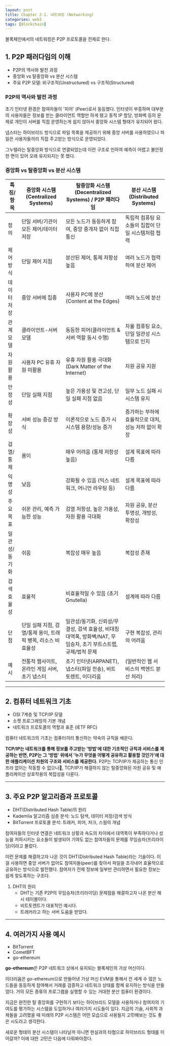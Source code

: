 ```yaml
---
layout: post
title: Chapter 2-1. 네트워킹 (Networking)
categories: web3
tags: [Blockchain]
---
```

블록체인에서의 네트워킹은 P2P 프로토콜을 전제로 한다.

## 1. P2P 패러다임의 이해

- P2P의 역사와 발전 과정
- 중앙화 vs 탈중앙화 vs 분산 시스템
- 주요 P2P 모델: 비구조적(Unstructured) vs 구조적(Structured)

### P2P의 역사와 발전 과정

초기 인터넷 환경은 참여자들이 '피어' (Peer)로서 동등했다. 인터넷이 부흥하며 대부분의 사용자들은 정보를 받는 클라이언트 역할만 하게 됐고 동적 IP 할당, 방화벽 등의 문제로 개인이 서버를 직접 운영하는게 쉽지 않아서 중앙화 시스템 형태가 유지되어 왔다.

냅스터는 하이브리드 방식으로 파일 목록을 제공하기 위해 중앙 서버를 사용하였으나 파일은 사용자들끼리 직접 주고받는 방식으로 운영되었다.

그누텔라는 탈중앙화 방식으로 연결되었는데 이런 구조로 인하여 예측이 어렵고 불안정한 면이 있어 오래 유지되지는 못 했다.

### 중앙화 vs 탈중앙화 vs 분산 시스템

| 특징/항목     | 중앙화 시스템 (Centralized Systems)                          | 탈중앙화 시스템 (Decentralized Systems) / P2P 패러다임                                                          | 분산 시스템 (Distributed Systems)                    |
| ------------- | ------------------------------------------------------------ | --------------------------------------------------------------------------------------------------------------- | ---------------------------------------------------- |
| 정의          | 단일 서버/기관이 모든 제어/데이터 저장                       | 모든 노드가 동등하게 참여, 중앙 중개자 없이 직접 통신                                                           | 독립적 컴퓨팅 요소들의 집합이 단일 시스템처럼 협력   |
| 제어 방식     | 단일 제어 지점                                               | 분산된 제어, 통제 저항성 높음                                                                                   | 여러 노드가 협력하여 분산 제어                       |
| 데이터 저장   | 중앙 서버에 집중                                             | 사용자 PC에 분산 (Content at the Edges)                                                                         | 여러 노드에 분산                                     |
| 관계 모델     | 클라이언트-서버 모델                                         | 동등한 피어(클라이언트 & 서버 역할 동시 수행)                                                                   | 자율 컴퓨팅 요소, 단일 일관성 시스템으로 인지        |
| 자원 활용     | 사용자 PC 유휴 자원 미활용                                   | 유휴 자원 활용 극대화 (Dark Matter of the Internet)                                                             | 자원 공유 지원                                       |
| 안정성        | 단일 실패 지점                                               | 높은 가용성 및 견고성, 단일 실패 지점 없음                                                                      | 일부 노드 실패 시 시스템 유지                        |
| 확장성        | 서버 성능 증강 방식                                          | 이론적으로 노드 증가 시 시스템 용량/성능 증가                                                                   | 증가하는 부하에 효율적으로 대처, 성능 저하 없이 확장 |
| 검열/통제     | 용이                                                         | 매우 어려움 (통제 저항성 높음)                                                                                  | 설계 목표에 따라 다름                                |
| 익명성        | 낮음                                                         | 강화될 수 있음 (믹스 네트워크, 어니언 라우팅 등)                                                                | 설계 목표에 따라 다름                                |
| 주요 목표     | 쉬운 관리, 예측 가능한 성능                                  | 검열 저항성, 높은 가용성, 자원 활용 극대화                                                                      | 자원 공유, 분산 투명성, 개방성, 확장성               |
| 일관성/동기화 | 쉬움                                                         | 복잡성 매우 높음                                                                                                | 복잡성 존재                                          |
| 검색 효율성   | 효율적                                                       | 비효율적일 수 있음 (초기 Gnutella)                                                                              | 설계에 따라 다름                                     |
| 단점          | 단일 실패 지점, 검열/통제 용이, 트래픽 병목, 리소스 비효율성 | 일관성/동기화, 신뢰성/무결성, 검색 효율성, 비대칭 대역폭, 방화벽/NAT, 무임승차, 초기 부트스트랩, 규제/법적 문제 | 구현 복잡성, 관리의 어려움                           |
| 예시          | 전통적 웹사이트, 온라인 게임 서버, 초기 냅스터               | 초기 인터넷(ARPANET), 냅스터(파일 전송), 비트토렌트, 이더리움                                                   | (일반적인 웹 서비스의 백엔드 분산 처리)              |

---

## 2. 컴퓨터 네트워크 기초

- OSI 7계층 및 TCP/IP 모델
- 소켓 프로그래밍의 기본 개념
- 네트워크 프로토콜의 역할과 표준 (IETF RFC)

컴퓨터 네트워크의 기초는 컴퓨터끼리 통신하는 약속의 규칙을 배운다.

**TCP/IP는 네트워크를 통해 정보를 주고받는 '방법'에 대한 기초적인 규칙과 서비스를 제공하는 반면, P2P는 그 '방법' 위에서 '누가 무엇을 어떻게 공유하고 활용할 것인가'에 대한 애플리케이션 차원의 구조와 서비스를 제공한다.**
P2P는 TCP/IP가 제공하는 통신 인프라 없이는 작동할 수 없으나, TCP/IP가 해결하지 않는 탈중앙화된 자원 공유 및 애플리케이션 상호작용의 복잡성을 다룬다.

---

## 3. 주요 P2P 알고리즘과 프로토콜

- DHT(Distributed Hash Table)의 원리
- Kademlia 알고리즘 심층 분석: 노드 탐색, 데이터 저장/검색 방식
- BitTorrent 프로토콜 분석: 트래커, 피어, 처크, 스웜의 개념

참여자들의 인터넷 연결은 네트워크 상황과 속도의 차이에서 대역폭이 부족하다거나 성능을 저하시키는 요소들이 발생되어 기여도 없는 참여자들의 문제를 무임승차(프리라이딩)이라고 불렀다.

이런 문제를 해결하고자 나온 것이 DHT(Distributed Hash Table)라는 기술이다. 이걸 사용하면 중앙 서버가 없어도 참여자들(peer)를 찾아서 파일을 조각내어 효율적으로 공유하는 방식으로 발전했다. 참여자가 전체 정보에 일부만 관리하면서 필요한 정보는 쉽게 찾도록하는 구조다.

1. DHT의 원리
   - DHT는 기존 P2P의 무임승차(프리라이딩) 문제점을 해결하고자 나온 분산 해시 테이블이다.
   - 비트토렌트가 대표적인 예시다.
   - 트래커라고 하는 서버 도움을 받았다.

---

## 4. 여러가지 사용 예시

- BitTorrent
- CometBFT
- go-ethereum

**go-ethereum**은 P2P 네트워크 상에서 유지되는 블록체인의 가상 머신이다.

이더리움은 go-ethereum으로 만들어낸 가상 머신 EVM을 통해서 전 세계 수 많은 노드들을 동등하게 참여해서 거래를 검증하고 네트워크 상태를 함께 유지하는 방식을 만들었다. 거의 모든 종류의 프로그램을 실행할 수 있는 거대한 분산 컴퓨터 환경이다.

지금은 완전한 탈 중앙화를 구현하기 보다는 하이브리드 모델을 사용하거나 참여자의 기여도를 평가하는 시스템을 도입하거나 여러가지 시도들이 있다. 지금의 기술, 사회적 과제들을 고려했을 때 미래의 P2P 시스템은 어떤 모습으로 사용될지 고민해보는 것도 좋은 시도라고 생각한다.

새로운 형태의 분산 시스템이 나타날까 아니면 현실과의 타협으로 하이브리드 형태를 이어갈까? 이에 대한 고민은 다음에 다뤄봐야겠다.

